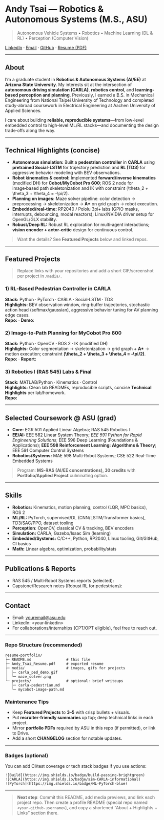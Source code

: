 # Andy Tsai — Robotics & Autonomous Systems (M.S., ASU)

> Autonomous Vehicle Systems • Robotics • Machine Learning (DL & RL) • Perception (Computer Vision)

[LinkedIn](https://www.linkedin.com/) · [Email](mailto:youremail@asu.edu) · [GitHub](https://github.com/) · [Resume (PDF)](./Andy_Tsai_Resume.pdf)

---

## About
I’m a graduate student in **Robotics & Autonomous Systems (AI/EE)** at **Arizona State University**. My interests sit at the intersection of **autonomous driving simulation (CARLA)**, **robotics control**, and **learning-based perception and planning**. Previously, I earned a B.S. in Mechanical Engineering from National Taipei University of Technology and completed study-abroad coursework in Electrical Engineering at Aachen University of Applied Sciences.

I care about building **reliable, reproducible systems**—from low-level embedded control to high-level ML/RL stacks—and documenting the design trade‑offs along the way.

---

## Technical Highlights (concise)
- **Autonomous simulation:** Built a **pedestrian controller** in **CARLA** using **pretrained Social‑LSTM** for trajectory prediction and **RL (TD3)** for aggressive behavior modeling with BEV observations.
- **Robot kinematics & control:** Implemented **forward/inverse kinematics** (modified DH) for **Cobot/MyCobot Pro 600**; ROS 2 node for image‑based path skeletonization and IK with constraint \(\theta_2 + \theta_3 + \theta_4 = -\pi/2\).
- **Planning on images:** Maze solver pipeline: color detection → preprocessing → skeletonization → **A\*** on grid graph → robot execution.
- **Embedded/real‑time:** RP2040 / Pololu 3pi+ labs (GPIO masks, interrupts, debouncing, modal reactors); Linux/NVIDIA driver setup for OpenGL/GLX stability.
- **Robust/Deep RL:** Robust RL exploration for multi‑agent interactions; **vision encoder + actor‑critic** design for continuous control.

> Want the details? See **Featured Projects** below and linked repos.

---

## Featured Projects
> Replace links with your repositories and add a short GIF/screenshot per project in `/media/`.

### 1) RL‑Based Pedestrian Controller in CARLA
**Stack:** Python · PyTorch · CARLA · Social‑LSTM · TD3  
**Highlights:** BEV observation window, ring‑buffer trajectories, stochastic action head (softmax/gaussian), aggressive behavior tuning for AV planning edge cases.  
**Repo:** <link-to-repo> · **Demo:** <gif-or-mp4>

### 2) Image‑to‑Path Planning for MyCobot Pro 600
**Stack:** Python · OpenCV · ROS 2 · IK (modified DH)  
**Highlights:** Color segmentation → skeletonization → grid graph + **A\*** → motion execution; constraint **\(\theta_2 + \theta_3 + \theta_4 = -\pi/2\)**.  
**Repo:** <link-to-repo> · **Report:** <pdf-link>

### 3) Robotics I (RAS 545) Labs & Final
**Stack:** MATLAB/Python · Kinematics · Control  
**Highlights:** Clean lab READMEs, reproducible scripts, concise **Technical Highlights** per lab/homework.  
**Repo:** <link-to-repo>

---

## Selected Coursework @ ASU (grad)
- **Core:** EGR 501 Applied Linear Algebra; RAS 545 Robotics I  
- **EE/AI:** EEE 582 Linear System Theory; *EEE 591 Python for Rapid Engineering Solutions*; EEE 598 Deep Learning (Foundations & Applications); **EEE 598 Reinforcement Learning: Algorithms & Theory**; EEE 591 Computer Control Systems  
- **Robotics/Systems:** MAE 598 Multi‑Robot Systems; CSE 522 Real‑Time Embedded Systems

> Program: **MS‑RAS (AI/EE concentrations), 30 credits** with **Portfolio/Applied Project** culminating option.

---

## Skills
- **Robotics:** Kinematics, motion planning, control (LQR, MPC basics), ROS 2  
- **ML/RL:** PyTorch, supervised/DL (CNN/LSTM/Transformer basics), TD3/SAC/PPO, dataset tooling  
- **Perception:** OpenCV, classical CV & tracking, BEV encoders  
- **Simulation:** CARLA, Gazebo/Isaac Sim (learning)  
- **Embedded/Systems:** C/C++, Python, RP2040, Linux tooling, Git/GitHub, CI basics  
- **Math:** Linear algebra, optimization, probability/stats

---

## Publications & Reports
- RAS 545 / Multi‑Robot Systems reports (selected): <links>  
- Capstone/Research notes (Robust RL for pedestrians): <link>

---

## Contact
- Email: youremail@asu.edu  
- LinkedIn: <your‑linkedin>  
- For collaborations/internships (CPT/OPT eligible), feel free to reach out.

---

### Repo Structure (recommended)
```
resume-portfolio/
├─ README.md                # this file
├─ Andy_Tsai_Resume.pdf     # exported resume
├─ media/                   # images, gifs for projects
│  ├─ carla_ped_demo.gif
│  └─ maze_solver.png
└─ projects/                # optional: brief writeups
   ├─ carla-pedestrian.md
   └─ mycobot-image-path.md
```

### Maintenance Tips
- Keep **Featured Projects** to **3–5** with crisp bullets + visuals.
- Put **recruiter‑friendly summaries** up top; deep technical links in each project.
- Mirror **portfolio PDFs** required by ASU in this repo (if permitted), or link to Drive.
- Add a short **CHANGELOG** section for notable updates.

---

### Badges (optional)
You can add CI/test coverage or tech stack badges if you use actions:
```
![Build](https://img.shields.io/badge/build-passing-brightgreen)
![CARLA](https://img.shields.io/badge/sim-CARLA-informational)
![PyTorch](https://img.shields.io/badge/ML-PyTorch-blue)
```

---

> **Next step**: Commit this README, add media previews, and link each project repo. Then create a profile README (special repo named `<your‑github‑username>`), and copy a shortened “About + Highlights + Links” section there.

